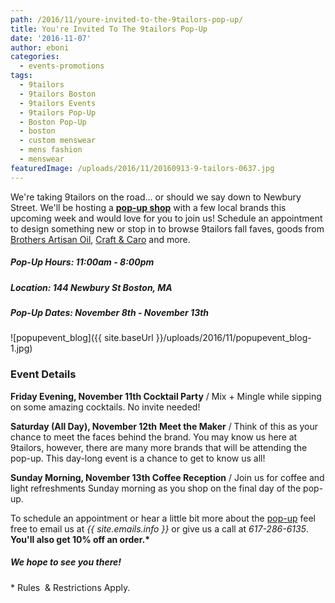 ```yaml
---
path: /2016/11/youre-invited-to-the-9tailors-pop-up/
title: You're Invited To The 9tailors Pop-Up
date: '2016-11-07'
author: eboni
categories:
  - events-promotions
tags:
  - 9tailors
  - 9tailors Boston
  - 9tailors Events
  - 9tailors Pop-Up
  - Boston Pop-Up
  - boston
  - custom menswear
  - mens fashion
  - menswear
featuredImage: /uploads/2016/11/20160913-9-tailors-0637.jpg
---
```

We're taking 9tailors on the road... or should we say down to Newbury Street. We'll be hosting a **[pop-up shop](https://www.facebook.com/events/360158764325862/)** with a few local brands this upcoming week and would love for you to join us! Schedule an appointment to design something new or stop in to browse 9tailors fall faves, goods from [Brothers Artisan Oil](http://www.brothersartisanoil.com/), [Craft & Caro](https://www.craftandcaro.com/) and more.

##### Pop-Up Hours: 11:00am - 8:00pm

##### Location: 144 Newbury St Boston, MA

##### Pop-Up Dates: November 8th - November 13th

![popupevent_blog]({{ site.baseUrl }}/uploads/2016/11/popupevent_blog-1.jpg)

### **Event Details**

**Friday Evening, November 11th Cocktail Party** / Mix + Mingle while sipping on some amazing cocktails. No invite needed!

**Saturday (All Day), November 12th** **Meet the Maker** / Think of this as your chance to meet the faces behind the brand. You may know us here at 9tailors, however, there are many more brands that will be attending the pop-up. This day-long event is a chance to get to know us all!

**Sunday Morning, November 13th Coffee Reception** / Join us for coffee and light refreshments Sunday morning as you shop on the final day of the pop-up.

To schedule an appointment or hear a little bit more about the [pop-up](https://www.facebook.com/events/360158764325862/) feel free to email us at _{{ site.emails.info }}_ or give us a call at _617-286-6135_. **You'll also get 10% off an order.\***

##### We hope to see you there!

\* Rules  & Restrictions Apply.